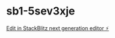 # sb1-5sev3xje

[Edit in StackBlitz next generation editor ⚡️](https://stackblitz.com/~/github.com/rem44/sb1-5sev3xje)